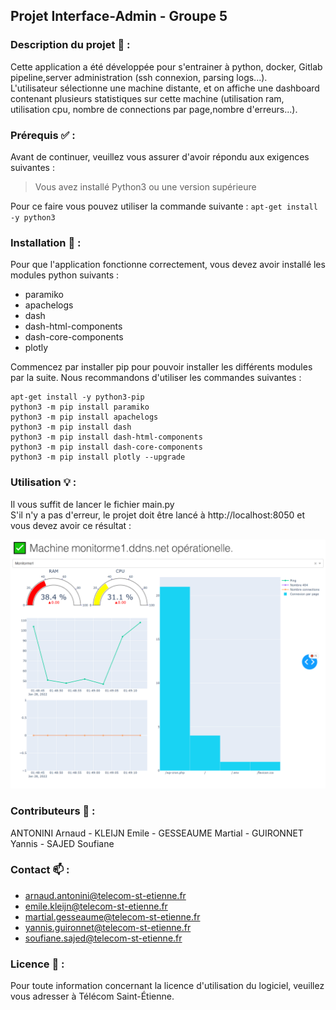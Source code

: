 ## Projet Interface-Admin - Groupe 5

### Description du projet :loudspeaker: :

Cette application a été développée pour s'entrainer à python, docker, Gitlab pipeline,server administration (ssh connexion, parsing logs...).<br />
L'utilisateur sélectionne une machine distante, et on affiche une dashboard contenant plusieurs statistiques sur cette machine (utilisation ram, utilisation cpu, nombre de connections par page,nombre d'erreurs...).

### Prérequis :white_check_mark: :

Avant de continuer, veuillez vous assurer d'avoir répondu aux exigences suivantes :

> Vous avez installé Python3 ou une version supérieure

Pour ce faire vous pouvez utiliser la commande suivante :
`apt-get install -y python3`

### Installation :wrench: :

Pour que l'application fonctionne correctement, vous devez avoir installé les modules python suivants :
- paramiko
- apachelogs
- dash 
- dash-html-components 
- dash-core-components 
- plotly

Commencez par installer pip pour pouvoir installer les différents modules par la suite.
Nous recommandons d'utiliser les commandes suivantes :

```
apt-get install -y python3-pip
python3 -m pip install paramiko
python3 -m pip install apachelogs
python3 -m pip install dash
python3 -m pip install dash-html-components
python3 -m pip install dash-core-components
python3 -m pip install plotly --upgrade
```
### Utilisation :bulb: :

Il vous suffit de lancer le fichier main.py <br />
S'il n'y a pas d'erreur, le projet doit être lancé à http://localhost:8050 et vous devez avoir ce résultat : <br />

![Alt text](./dashboard.png?raw=true "Dashboard")


### Contributeurs :raising_hand: :

ANTONINI Arnaud - KLEIJN Emile - GESSEAUME Martial - GUIRONNET Yannis - SAJED Soufiane

### Contact :mailbox: :

- arnaud.antonini@telecom-st-etienne.fr
- emile.kleijn@telecom-st-etienne.fr
- martial.gesseaume@telecom-st-etienne.fr
- yannis.guironnet@telecom-st-etienne.fr
- soufiane.sajed@telecom-st-etienne.fr

### Licence :scroll: :
Pour toute information concernant la licence d'utilisation du logiciel, veuillez vous adresser à Télécom Saint-Étienne.
